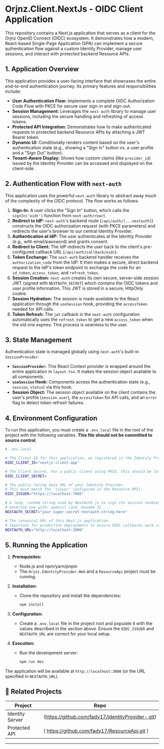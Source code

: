 # Orjnz.Client.NextJs - OIDC Client Application

This repository contains a Next.js application that serves as a client for the Orjnz OpenID Connect (OIDC) ecosystem. It demonstrates how a modern, React-based Single-Page Application (SPA) can implement a secure authentication flow against a custom Identity Provider, manage user sessions, and interact with protected backend Resource APIs.

## 1. Application Overview

This application provides a user-facing interface that showcases the entire end-to-end authentication journey. Its primary features and responsibilities include:

-   **User Authentication Flow:** Implements a complete OIDC Authorization Code Flow with PKCE for secure user sign-in and sign-out.
-   **Session Management:** Leverages the `next-auth` library to manage user sessions, including the secure handling and refreshing of access tokens.
-   **Protected API Integration:** Demonstrates how to make authenticated requests to protected backend Resource APIs by attaching a JWT Bearer token.
-   **Dynamic UI:** Conditionally renders content based on the user's authentication state (e.g., showing a "Sign In" button vs. a user profile and a "Sign Out" button).
-   **Tenant-Aware Display:** Shows how custom claims (like `provider_id`) issued by the Identity Provider can be accessed and displayed on the client-side.

## 2. Authentication Flow with `next-auth`

This application uses the powerful `next-auth` library to abstract away much of the complexity of the OIDC protocol. The flow works as follows:

1.  **Sign-In:** A user clicks the "Sign In" button, which calls the `signIn('oidc')` function from `next-auth/react`.
2.  **Redirect to IdP:** `next-auth`'s backend route (`/api/auth/[...nextauth]`) constructs the OIDC authorization request (with PKCE parameters) and redirects the user's browser to our central Identity Provider.
3.  **Authentication at IdP:** The user authenticates at the Identity Provider (e.g., with email/password) and grants consent.
4.  **Redirect to Client:** The IdP redirects the user back to the client's pre-configured callback URL (`/api/auth/callback/oidc`).
5.  **Token Exchange:** The `next-auth` backend handler receives the `authorization_code` from the IdP. It then makes a secure, direct backend request to the IdP's token endpoint to exchange the code for an `id_token`, `access_token`, and `refresh_token`.
6.  **Session Creation:** `next-auth` creates its own secure, server-side session JWT (signed with `NEXTAUTH_SECRET`) which contains the OIDC tokens and user profile information. This JWT is stored in a secure, HttpOnly cookie.
7.  **Session Hydration:** The session is made available to the React application through the `useSession` hook, providing the `accessToken` needed for API calls.
8.  **Token Refresh:** The `jwt` callback in the `next-auth` configuration automatically uses the `refresh_token` to get a new `access_token` when the old one expires. This process is seamless to the user.

## 3. State Management

Authentication state is managed globally using `next-auth`'s built-in `SessionProvider`.

-   **`SessionProvider`:** This React Context provider is wrapped around the entire application in `layout.tsx`. It makes the session object available to all components.
-   **`useSession` Hook:** Components access the authentication state (e.g., `session`, `status`) via this hook.
-   **Session Object:** The session object available on the client contains the user's profile (`session.user`), the `accessToken` for API calls, and an `error` flag to detect token refresh failures.

## 4. Environment Configuration

To run this application, you must create a `.env.local` file in the root of the project with the following variables. **This file should not be committed to source control.**

```bash
# .env.local

# The Client ID for this application, as registered in the Identity Provider.
OIDC_CLIENT_ID="nextjs-client-app"

# The Client Secret. For a public client using PKCE, this should be left blank.
OIDC_CLIENT_SECRET=

# The public-facing base URL of your Identity Provider.
# This must match the 'issuer' configured in the Resource APIs.
OIDC_ISSUER="https://localhost:7066"

# A long, random string used by NextAuth.js to sign its session cookies.
# Generate one with: openssl rand -base64 32
NEXTAUTH_SECRET="your-super-secret-nextauth-string-here"

# The canonical URL of this Next.js application.
# Important for production deployments to ensure OIDC callbacks work correctly.
NEXTAUTH_URL="http://localhost:3000"
```

## 5. Running the Application

1.  **Prerequisites:**
    -   Node.js and npm/yarn/pnpm
    -   The `Orjnz.IdentityProvider.Web` and a `ResourceApi` project must be running.

2.  **Installation:**
    -   Clone the repository and install the dependencies:
        ```bash
        npm install
        ```

3.  **Configuration:**
    -   Create a `.env.local` file in the project root and populate it with the values described in the section above. Ensure the `OIDC_ISSUER` and `NEXTAUTH_URL` are correct for your local setup.

4.  **Execution:**
    -   Run the development server:
        ```bash
        npm run dev
        ```

The application will be available at `http://localhost:3000` (or the URL specified in `NEXTAUTH_URL`).

## 🔗 Related Projects

| Project         | Repo                                                                 |
|----------------|----------------------------------------------------------------------|
| Identity Server | (https://github.com/fady17/identityProvider-.git)|
| Protected API   | ( https://github.com/fady17/ResourceApi.git ) |

---

